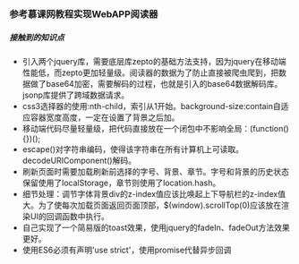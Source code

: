 ### 参考慕课网教程实现WebAPP阅读器
##### 接触到的知识点
* 引入两个jquery库，需要底层库zepto的基础方法支持，因为jquery在移动端性能低，而zepto更加轻量级。阅读器的数据为了防止直接被爬虫爬到，把数据做了base64加密，需要解码的过程，也就是引入的base64数据解码库。jsonp库提供了跨域数据请求。
* css3选择器的使用:nth-child，索引从1开始。background-size:contain自适应容器宽度高度，一定在设置了背景之后加。
* 移动端代码尽量轻量级，把代码直接放在一个闭包中不影响全局：(function(){})();
* escape()对字符串编码，使得该字符串在所有计算机上可读取。decodeURIComponent()解码。
* 刷新页面时需要加载刷新前选择的字号、背景、章节。字号和背景的历史状态保留使用了localStorage，章节则使用了location.hash。
* 细节处理：调节字体背景div的z-index值应该比唤起上下导航栏的z-index值大。为了使每次加载页面返回页面顶部，$(window).scrollTop(0)应该放在渲染UI的回调函数中执行。
* 自己实现了一个简易版的toast效果，使用jquery的fadeIn、fadeOut方法效果更好。
* 使用ES6必须有声明'use strict'，使用promise代替异步回调